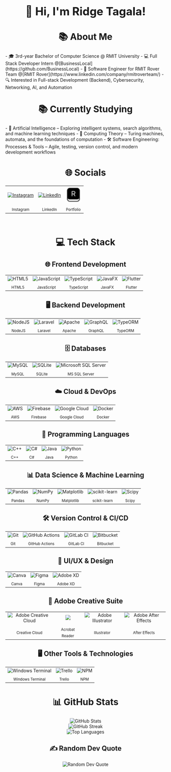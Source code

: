 <h1 align="center" style="font-size:2.5em;">👋 Hi, I'm Ridge Tagala!</h1>

<h2 align="center" style="font-size:2em;">📚 About Me</h2>
- 🎓 3rd-year Bachelor of Computer Science @ RMIT University  
- 💻 Full Stack Developer Intern @[BusinessLocal](https://github.com/BusinessLocal)
- 🚀 Software Engineer for RMIT Rover Team @[RMIT Rover](https://www.linkedin.com/company/rmitroverteam/)
- 🔍 Interested in Full-stack Development (Backend), Cybersecurity, Networking, AI, and Automation

<h2 align="center" style="font-size:2em;">📚 Currently Studying</h2>
- 🤖 Artificial Intelligence – Exploring intelligent systems, search algorithms, and machine learning techniques
- 🧮 Computing Theory – Turing machines, automata, and the foundations of computation
- 🛠️ Software Engineering: Processes & Tools – Agile, testing, version control, and modern development workflows

<h2 align="center" style="font-size:2em;">🌐 Socials</h2>


<div align="center">
	<table>
		<tr>
			<td align="center">
				<a href="https://instagram.com/Ridge.zip">
					<img width="50" height="50" alt="Instagram" src="https://upload.wikimedia.org/wikipedia/commons/a/a5/Instagram_icon.png" />
				</a>
			</td>
			<td align="center">
				<a href="https://www.linkedin.com/in/ridge-tagala2002/">
					<img width="50" height="50" alt="LinkedIn" src="https://cdn.jsdelivr.net/gh/devicons/devicon/icons/linkedin/linkedin-original.svg" />
				</a>
			</td>
			<td align="center">
				<a href="https://riidgyy.com">
					<img width="50" height="50" alt="Portfolio" src="assets/favicon.png" />
				</a>
			</td>
		</tr>
		<tr>
			<td align="center"><sub>Instagram</sub></td>
			<td align="center"><sub>LinkedIn</sub></td>
			<td align="center"><sub>Portfolio</sub></td>
		</tr>
	</table>
</div>




<br>

<h2 align="center" style="font-size:2em;">💻 Tech Stack</h2>

<h3 align="center" style="font-size:1.5em;">🌐 Frontend Development</h3>
<div align="center">
	<table>
		<tr>
			<td align="center">
				<img width="40" src="https://cdn.jsdelivr.net/gh/devicons/devicon/icons/html5/html5-original.svg" alt="HTML5" />
			</td>
			<td align="center">
				<img width="40" src="https://cdn.jsdelivr.net/gh/devicons/devicon/icons/javascript/javascript-original.svg" alt="JavaScript" />
			</td>
			<td align="center">
				<img width="40" src="https://cdn.jsdelivr.net/gh/devicons/devicon/icons/typescript/typescript-original.svg" alt="TypeScript" />
			</td>
			<td align="center">
				<img width="40" src="https://cdn.jsdelivr.net/gh/devicons/devicon/icons/java/java-original.svg" alt="JavaFX" />
			</td>
			<td align="center">
				<img width="40" src="https://cdn.jsdelivr.net/gh/devicons/devicon/icons/flutter/flutter-original.svg" alt="Flutter" />
			</td>
		</tr>
		<tr>
			<td align="center"><sub>HTML5</sub></td>
			<td align="center"><sub>JavaScript</sub></td>
			<td align="center"><sub>TypeScript</sub></td>
			<td align="center"><sub>JavaFX</sub></td>
			<td align="center"><sub>Flutter</sub></td>
		</tr>
	</table>
</div>


<h3 align="center" style="font-size:1.5em;">🖥️ Backend Development</h3>
<div align="center">
	<table>
		<tr>
			<td align="center"><img width="40" src="https://cdn.jsdelivr.net/gh/devicons/devicon/icons/nodejs/nodejs-original.svg" alt="NodeJS" /></td>
			<td align="center"><img width="40" src="https://upload.wikimedia.org/wikipedia/commons/9/9a/Laravel.svg" alt="Laravel" /></td>
			<td align="center"><img width="40" src="https://cdn.jsdelivr.net/gh/devicons/devicon/icons/apache/apache-original.svg" alt="Apache" /></td>
			<td align="center"><img width="40" src="https://cdn.jsdelivr.net/gh/devicons/devicon/icons/graphql/graphql-plain.svg" alt="GraphQL" /></td>
			<td align="center"><img width="40" src="https://avatars.githubusercontent.com/u/20165699?s=200&v=4" alt="TypeORM" /></td>
		</tr>
		<tr>
			<td align="center"><sub>NodeJS</sub></td>
			<td align="center"><sub>Laravel</sub></td>
			<td align="center"><sub>Apache</sub></td>
			<td align="center"><sub>GraphQL</sub></td>
			<td align="center"><sub>TypeORM</sub></td>
		</tr>
	</table>
</div>


<h3 align="center" style="font-size:1.5em;">🗄️ Databases</h3>
<div align="center">
	<table>
		<tr>
			<td align="center"><img width="40" src="https://cdn.jsdelivr.net/gh/devicons/devicon/icons/mysql/mysql-original.svg" alt="MySQL" /></td>
			<td align="center"><img width="40" src="https://cdn.jsdelivr.net/gh/devicons/devicon/icons/sqlite/sqlite-original.svg" alt="SQLite" /></td>
			<td align="center"><img width="40" src="https://upload.wikimedia.org/wikipedia/commons/8/87/Sql_data_base_with_logo.png" alt="Microsoft SQL Server" /></td>
		</tr>
		<tr>
			<td align="center"><sub>MySQL</sub></td>
			<td align="center"><sub>SQLite</sub></td>
			<td align="center"><sub>MS SQL Server</sub></td>
		</tr>
	</table>
</div>


<h3 align="center" style="font-size:1.5em;">☁️ Cloud & DevOps</h3>
<div align="center">
	<table>
		<tr>
			<td align="center"><img width="40" src="https://upload.wikimedia.org/wikipedia/commons/9/93/Amazon_Web_Services_Logo.svg" alt="AWS" /></td>
			<td align="center"><img width="40" src="https://cdn.jsdelivr.net/gh/devicons/devicon/icons/firebase/firebase-plain.svg" alt="Firebase" /></td>
			<td align="center"><img width="40" src="https://cdn.jsdelivr.net/gh/devicons/devicon/icons/googlecloud/googlecloud-original.svg" alt="Google Cloud" /></td>
			<td align="center"><img width="40" src="https://cdn.jsdelivr.net/gh/devicons/devicon/icons/docker/docker-original.svg" alt="Docker" /></td>
		</tr>
		<tr>
			<td align="center"><sub>AWS</sub></td>
			<td align="center"><sub>Firebase</sub></td>
			<td align="center"><sub>Google Cloud</sub></td>
			<td align="center"><sub>Docker</sub></td>
		</tr>
	</table>
</div>


<h3 align="center" style="font-size:1.5em;">🔢 Programming Languages</h3>
<div align="center">
	<table>
		<tr>
			<td align="center"><img width="40" src="https://cdn.jsdelivr.net/gh/devicons/devicon/icons/cplusplus/cplusplus-original.svg" alt="C++" /></td>
			<td align="center"><img width="40" src="https://cdn.jsdelivr.net/gh/devicons/devicon/icons/csharp/csharp-original.svg" alt="C#" /></td>
			<td align="center"><img width="40" src="https://cdn.jsdelivr.net/gh/devicons/devicon/icons/java/java-original.svg" alt="Java" /></td>
			<td align="center"><img width="40" src="https://cdn.jsdelivr.net/gh/devicons/devicon/icons/python/python-original.svg" alt="Python" /></td>
		</tr>
		<tr>
			<td align="center"><sub>C++</sub></td>
			<td align="center"><sub>C#</sub></td>
			<td align="center"><sub>Java</sub></td>
			<td align="center"><sub>Python</sub></td>
		</tr>
	</table>
</div>


<h3 align="center" style="font-size:1.5em;">📊 Data Science & Machine Learning</h3>
<div align="center">
	<table>
		<tr>
			<td align="center"><img width="40" src="https://cdn.jsdelivr.net/gh/devicons/devicon/icons/pandas/pandas-original.svg" alt="Pandas" /></td>
			<td align="center"><img width="40" src="https://cdn.jsdelivr.net/gh/devicons/devicon/icons/numpy/numpy-original.svg" alt="NumPy" /></td>
			<td align="center"><img width="40" src="https://cdn.jsdelivr.net/gh/devicons/devicon/icons/matplotlib/matplotlib-original.svg" alt="Matplotlib" /></td>
			<td align="center"><img width="40" src="https://upload.wikimedia.org/wikipedia/commons/0/05/Scikit_learn_logo_small.svg" alt="scikit-learn" /></td>
			<td align="center"><img width="40" src="https://scipy.org/images/logo.svg" alt="Scipy" /></td>
		</tr>
		<tr>
			<td align="center"><sub>Pandas</sub></td>
			<td align="center"><sub>NumPy</sub></td>
			<td align="center"><sub>Matplotlib</sub></td>
			<td align="center"><sub>scikit-learn</sub></td>
			<td align="center"><sub>Scipy</sub></td>
		</tr>
	</table>
</div>


<h3 align="center" style="font-size:1.5em;">🛠️ Version Control & CI/CD</h3>
<div align="center">
	<table>
		<tr>
			<td align="center"><img width="40" src="https://cdn.jsdelivr.net/gh/devicons/devicon/icons/git/git-original.svg" alt="Git" /></td>
			<td align="center"><img width="40" src="https://github.githubassets.com/images/modules/logos_page/GitHub-Mark.png" alt="GitHub Actions" /></td>
			<td align="center"><img width="40" src="https://cdn.jsdelivr.net/gh/devicons/devicon/icons/gitlab/gitlab-original.svg" alt="GitLab CI" /></td>
			<td align="center"><img width="40" src="https://cdn.jsdelivr.net/gh/devicons/devicon/icons/bitbucket/bitbucket-original.svg" alt="Bitbucket" /></td>
		</tr>
		<tr>
			<td align="center"><sub>Git</sub></td>
			<td align="center"><sub>GitHub Actions</sub></td>
			<td align="center"><sub>GitLab CI</sub></td>
			<td align="center"><sub>Bitbucket</sub></td>
		</tr>
	</table>
</div>


<h3 align="center" style="font-size:1.5em;">🎨 UI/UX & Design</h3>
<div align="center">
	<table>
		<tr>
			<td align="center"><img width="40" src="https://cdn.jsdelivr.net/gh/devicons/devicon/icons/canva/canva-original.svg" alt="Canva" /></td>
			<td align="center"><img width="40" src="https://cdn.jsdelivr.net/gh/devicons/devicon/icons/figma/figma-original.svg" alt="Figma" /></td>
			<td align="center"><img width="40" src="https://upload.wikimedia.org/wikipedia/commons/c/c2/Adobe_XD_CC_icon.svg" alt="Adobe XD" /></td>
		</tr>
		<tr>
			<td align="center"><sub>Canva</sub></td>
			<td align="center"><sub>Figma</sub></td>
			<td align="center"><sub>Adobe XD</sub></td>
		</tr>
	</table>
</div>


<h3 align="center" style="font-size:1.5em;">🎥 Adobe Creative Suite</h3>
<div align="center">
	<table>
		<tr>
			<td align="center"><img width="40" src="https://upload.wikimedia.org/wikipedia/commons/4/4c/Adobe_Creative_Cloud_rainbow_icon.svg" alt="Adobe Creative Cloud" /></td>
			<td align="center"><img width="40" src="https://get.adobe.com/reader/40ade5b0b8/images/adobe_logo.png" /></td>
			<td align="center"><img width="40" src="https://upload.wikimedia.org/wikipedia/commons/f/fb/Adobe_Illustrator_CC_icon.svg" alt="Adobe Illustrator" /></td>
			<td align="center"><img width="40" src="https://www.adobe.com/cc-shared/assets/img/product-icons/svg/after-effects-40.svg" alt="Adobe After Effects" /></td>
		</tr>
		<tr>
			<td align="center"><sub>Creative Cloud</sub></td>
			<td align="center"><sub>Acrobat Reader</sub></td>
			<td align="center"><sub>Illustrator</sub></td>
			<td align="center"><sub>After Effects</sub></td>
		</tr>
	</table>
</div>


<h3 align="center" style="font-size:1.5em;">🖥️ Other Tools & Technologies</h3>
<div align="center">
	<table>
		<tr>
			<td align="center"><img width="40" src="https://store-images.s-microsoft.com/image/apps.8232.13926773940052066.8978812d-6c65-429b-835d-2cecd178e2d7.7cb2976d-0593-49c3-8ab7-8bce4a09d750?h=115" alt="Windows Terminal" /></td>
			<td align="center"><img width="40" src="https://cdn.jsdelivr.net/gh/devicons/devicon/icons/trello/trello-plain.svg" alt="Trello" /></td>
			<td align="center"><img width="40" src="https://cdn.jsdelivr.net/gh/devicons/devicon/icons/npm/npm-original-wordmark.svg" alt="NPM" /></td>
		</tr>
		<tr>
			<td align="center"><sub>Windows Terminal</sub></td>
			<td align="center"><sub>Trello</sub></td>
			<td align="center"><sub>NPM</sub></td>
		</tr>
	</table>
</div>



<h2 align="center" style="font-size:2em;">📊 GitHub Stats</h2>
<div align="center">
	<img src="https://github-readme-stats.vercel.app/api?username=Ridge19&theme=dark&hide_border=false&include_all_commits=true&count_private=true" alt="GitHub Stats" />
	<br/>
	<img src="https://nirzak-streak-stats.vercel.app/?user=Ridge19&theme=dark&hide_border=false" alt="GitHub Streak" />
	<br/>
	<img src="https://github-readme-stats.vercel.app/api/top-langs/?username=Ridge19&theme=dark&hide_border=false&include_all_commits=true&count_private=true&layout=compact" alt="Top Languages" />
</div>


<h3 align="center" style="font-size:1.5em;">✍️ Random Dev Quote</h3>
<div align="center">
	<img src="https://quotes-github-readme.vercel.app/api?type=horizontal&theme=radical" alt="Random Dev Quote" />
</div>

<!-- Proudly created with GPRM ( https://gprm.itsvg.in ) -->
